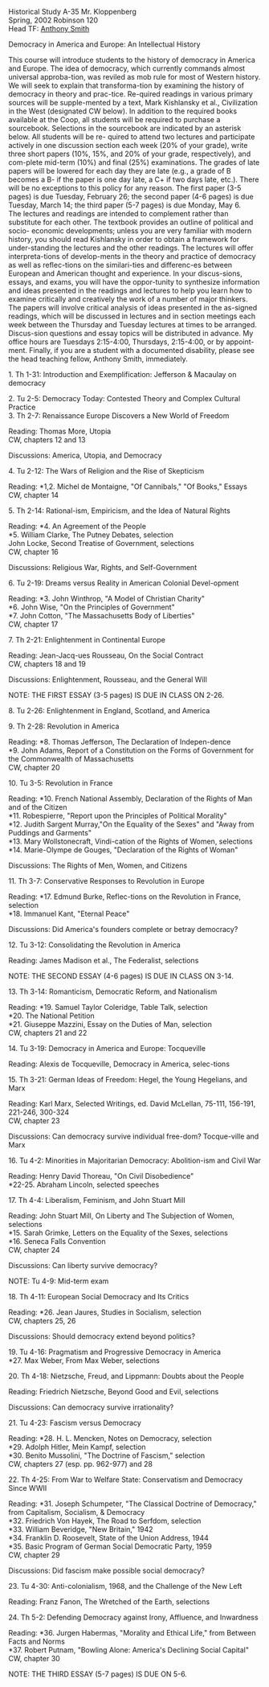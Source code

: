 Historical Study A-35 Mr. Kloppenberg  
Spring, 2002 Robinson 120  
Head TF: [Anthony Smith](mailto:%20awsmith@fas.harvard.edu)

Democracy in America and Europe: An Intellectual History

This course will introduce students to the history of democracy in America and
Europe. The idea of democracy, which currently commands almost universal
approba-tion, was reviled as mob rule for most of Western history. We will
seek to explain that transforma-tion by examining the history of democracy in
theory and prac-tice. Re-quired readings in various primary sources will be
supple-mented by a text, Mark Kishlansky et al., Civilization in the West
(designated CW below). In addition to the required books available at the
Coop, all students will be required to purchase a sourcebook. Selections in
the sourcebook are indicated by an asterisk below. All students will be re-
quired to attend two lectures and participate actively in one discussion
section each week (20% of your grade), write three short papers (10%, 15%, and
20% of your grade, respectively), and com-plete mid-term (10%) and final (25%)
examinations. The grades of late papers will be lowered for each day they are
late (e.g., a grade of B becomes a B- if the paper is one day late, a C+ if
two days late, etc.). There will be no exceptions to this policy for any
reason. The first paper (3-5 pages) is due Tuesday, February 26; the second
paper (4-6 pages) is due Tuesday, March 14; the third paper (5-7 pages) is due
Monday, May 6.  
The lectures and readings are intended to complement rather than substitute
for each other. The textbook provides an outline of political and socio-
economic developments; unless you are very familiar with modern history, you
should read Kishlansky in order to obtain a framework for under-standing the
lectures and the other readings. The lectures will offer interpreta-tions of
develop-ments in the theory and practice of democracy as well as reflec-tions
on the similari-ties and differenc-es between European and American thought
and experience. In your discus-sions, essays, and exams, you will have the
oppor-tunity to synthesize information and ideas presented in the readings and
lectures to help you learn how to examine critically and creatively the work
of a number of major thinkers.  
The papers will involve critical analysis of ideas presented in the as-signed
readings, which will be discussed in lectures and in section meetings each
week between the Thursday and Tuesday lectures at times to be arranged.
Discus-sion questions and essay topics will be distributed in advance. My
office hours are Tuesdays 2:15-4:00, Thursdays, 2:15-4:00, or by appoint-ment.
Finally, if you are a student with a documented disability, please see the
head teaching fellow, Anthony Smith, immediately.

1\. Th 1-31: Introduction and Exemplification: Jefferson & Macaulay on
democracy

2\. Tu 2-5: Democracy Today: Contested Theory and Complex Cultural Practice  
3\. Th 2-7: Renaissance Europe Discovers a New World of Freedom

Reading: Thomas More, Utopia  
CW, chapters 12 and 13

Discussions: America, Utopia, and Democracy

4\. Tu 2-12: The Wars of Religion and the Rise of Skepticism

Reading: *1,2. Michel de Montaigne, "Of Cannibals," "Of Books," Essays  
CW, chapter 14

5\. Th 2-14: Rational-ism, Empiricism, and the Idea of Natural Rights

Reading: *4. An Agreement of the People  
*5. William Clarke, The Putney Debates, selection  
John Locke, Second Treatise of Government, selections  
CW, chapter 16

Discussions: Religious War, Rights, and Self-Government

6\. Tu 2-19: Dreams versus Reality in American Colonial Devel-opment  
  
Reading: *3. John Winthrop, "A Model of Christian Charity"  
*6. John Wise, "On the Principles of Government"  
*7. John Cotton, "The Massachusetts Body of Liberties"  
CW, chapter 17

7\. Th 2-21: Enlightenment in Continental Europe  
  
Reading: Jean-Jacq-ues Rousseau, On the Social Contract  
CW, chapters 18 and 19

Discussions: Enlightenment, Rousseau, and the General Will

NOTE: THE FIRST ESSAY (3-5 pages) IS DUE IN CLASS ON 2-26.

8\. Tu 2-26: Enlightenment in England, Scotland, and America

9\. Th 2-28: Revolution in America

Reading: *8. Thomas Jefferson, The Declaration of Indepen-dence  
*9. John Adams, Report of a Constitution on the Forms of Government for the Commonwealth of Massachusetts  
CW, chapter 20

10\. Tu 3-5: Revolution in France

Reading: *10. French National Assembly, Declaration of the Rights of Man and
of the Citizen  
*11. Robespierre, "Report upon the Principles of Political Morality"  
*12. Judith Sargent Murray,"On the Equality of the Sexes" and "Away from Puddings and Garments"  
*13. Mary Wollstonecraft, Vindi-cation of the Rights of Women, selections   
*14. Marie-Olympe de Gouges, "Declaration of the Rights of Woman"  
  
Discussions: The Rights of Men, Women, and Citizens

11\. Th 3-7: Conservative Responses to Revolution in Europe

Reading: *17. Edmund Burke, Reflec-tions on the Revolution in France,
selection  
*18. Immanuel Kant, "Eternal Peace"

Discussions: Did America's founders complete or betray democracy?

12\. Tu 3-12: Consolidating the Revolution in America

Reading: James Madison et al., The Federalist, selections

NOTE: THE SECOND ESSAY (4-6 pages) IS DUE IN CLASS ON 3-14.

13\. Th 3-14: Romanticism, Democratic Reform, and Nationalism  
  
Reading: *19. Samuel Taylor Coleridge, Table Talk, selection  
*20. The National Petition  
*21. Giuseppe Mazzini, Essay on the Duties of Man, selection   
CW, chapters 21 and 22

14\. Tu 3-19: Democracy in America and Europe: Tocqueville

Reading: Alexis de Tocqueville, Democracy in America, selec-tions  
  
15\. Th 3-21: German Ideas of Freedom: Hegel, the Young Hegelians, and Marx

Reading: Karl Marx, Selected Writings, ed. David McLellan, 75-111, 156-191,
221-246, 300-324  
CW, chapter 23  
  
Discussions: Can democracy survive individual free-dom? Tocque-ville and Marx

16\. Tu 4-2: Minorities in Majoritarian Democracy: Abolition-ism and Civil War

Reading: Henry David Thoreau, "On Civil Disobedience"  
*22-25. Abraham Lincoln, selected speeches  
  
17\. Th 4-4: Liberalism, Feminism, and John Stuart Mill  
  
Reading: John Stuart Mill, On Liberty and The Subjection of Women, selections  
*15. Sarah Grimke, Letters on the Equality of the Sexes, selections  
*16. Seneca Falls Convention  
CW, chapter 24

Discussions: Can liberty survive democracy?

NOTE: Tu 4-9: Mid-term exam

18\. Th 4-11: European Social Democracy and Its Critics

Reading: *26. Jean Jaures, Studies in Socialism, selection  
CW, chapters 25, 26

Discussions: Should democracy extend beyond politics?

19\. Tu 4-16: Pragmatism and Progressive Democracy in America  
*27. Max Weber, From Max Weber, selections

20\. Th 4-18: Nietzsche, Freud, and Lippmann: Doubts about the People

Reading: Friedrich Nietzsche, Beyond Good and Evil, selections  
  
Discussions: Can democracy survive irrationality?  
  
21\. Tu 4-23: Fascism versus Democracy

Reading: *28. H. L. Mencken, Notes on Democracy, selection  
*29. Adolph Hitler, Mein Kampf, selection  
*30. Benito Mussolini, "The Doctrine of Fascism," selection  
CW, chapters 27 (esp. pp. 962-977) and 28

  
  
22\. Th 4-25: From War to Welfare State: Conservatism and Democracy Since WWII

Reading: *31. Joseph Schumpeter, "The Classical Doctrine of Democracy," from
Capitalism, Socialism, & Democracy  
*32. Friedrich Von Hayek, The Road to Serfdom, selection  
*33. William Beveridge, "New Britain," 1942  
*34. Franklin D. Roosevelt, State of the Union Address, 1944  
*35. Basic Program of German Social Democratic Party, 1959  
CW, chapter 29

Discussions: Did fascism make possible social democracy?

23\. Tu 4-30: Anti-colonialism, 1968, and the Challenge of the New Left

Reading: Franz Fanon, The Wretched of the Earth, selections

24\. Th 5-2: Defending Democracy against Irony, Affluence, and Inwardness

Reading: *36. Jurgen Habermas, "Morality and Ethical Life," from Between Facts
and Norms  
*37. Robert Putnam, "Bowling Alone: America's Declining Social Capital"  
CW, chapter 30

NOTE: THE THIRD ESSAY (5-7 pages) IS DUE ON 5-6.

  

